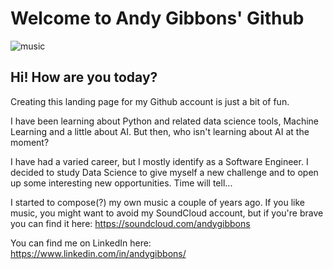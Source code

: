 # Welcome to Andy Gibbons' Github 
![music](https://github.com/AndyGibbons/AndyGibbons/assets/6034448/5dc85ac3-ac59-4aa0-ac66-b5e7a8b206cc)

## Hi! How are you today?


Creating this landing page for my Github account is just a bit of fun.

I have been learning about Python and related data science tools, Machine Learning and a little about AI. But then, who isn't learning about AI at the moment?

I have had a varied career, but I mostly identify as a Software Engineer. I decided to study Data Science to give myself a new challenge and to open up some interesting new opportunities. Time will tell...

I started to compose(?) my own music a couple of years ago. If you like music, you might want to avoid my SoundCloud account, but if you're brave you can find it here: https://soundcloud.com/andygibbons

You can find me on LinkedIn here: https://www.linkedin.com/in/andygibbons/
